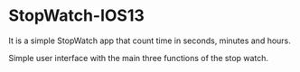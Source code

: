 # StopWatch-IOS13

It is a simple StopWatch app that count time in seconds, minutes and hours.

Simple user interface with the main three functions of the stop watch.


